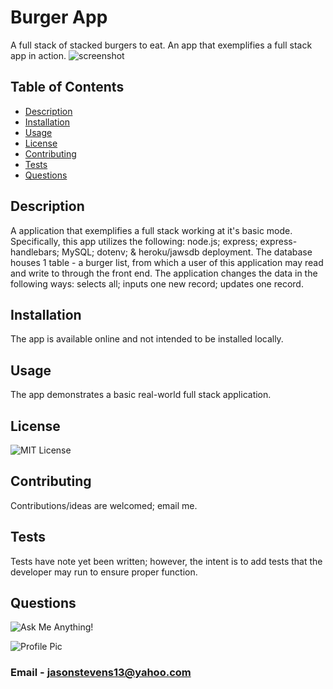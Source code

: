 # Burger App
A full stack of stacked burgers to eat. An app that exemplifies a full stack app in action.
![screenshot](https://github.com/jasonstevens13/burger/blob/master/assets/imgs/burgerapp.JPG)


## Table of Contents
  * [Description](#description)
  * [Installation](#installation)
  * [Usage](#usage)
  * [License](#licesnse)
  * [Contributing](#contributing)
  * [Tests](#tests)
  * [Questions](#questions)
  
  
## Description
  A application that exemplifies a full stack working at it's basic mode. Specifically, this app utilizes the following: node.js; express; express-handlebars; MySQL; dotenv; & heroku/jawsdb deployment. The database houses 1 table - a burger list, from which a user of this application may read and write to through the front end. The application changes the data in the following ways: selects all; inputs one new record; updates one record. 

## Installation
  The app is available online and not intended to be installed locally.
  
## Usage
  The app demonstrates a basic real-world full stack application.

## License 
  ![MIT License](https://img.shields.io/badge/License-MIT-green)
  
## Contributing
  Contributions/ideas are welcomed; email me.
  
## Tests 
  Tests have note yet been written; however, the intent is to add tests that the developer may run to ensure proper function.
  
## Questions
  ![Ask Me Anything!](https://img.shields.io/badge/Ask%20me-anything-1abc9c.svg)
  
  ![Profile Pic](https://avatars.githubusercontent.com/jasonstevens13)
  
### Email - jasonstevens13@yahoo.com
  
  

